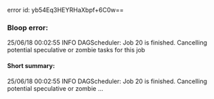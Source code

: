 error id: yb54Eq3HEYRHaXbpf+6C0w==
### Bloop error:

25/06/18 00:02:55 INFO DAGScheduler: Job 20 is finished. Cancelling potential speculative or zombie tasks for this job
#### Short summary: 

25/06/18 00:02:55 INFO DAGScheduler: Job 20 is finished. Cancelling potential speculative or zombie ...